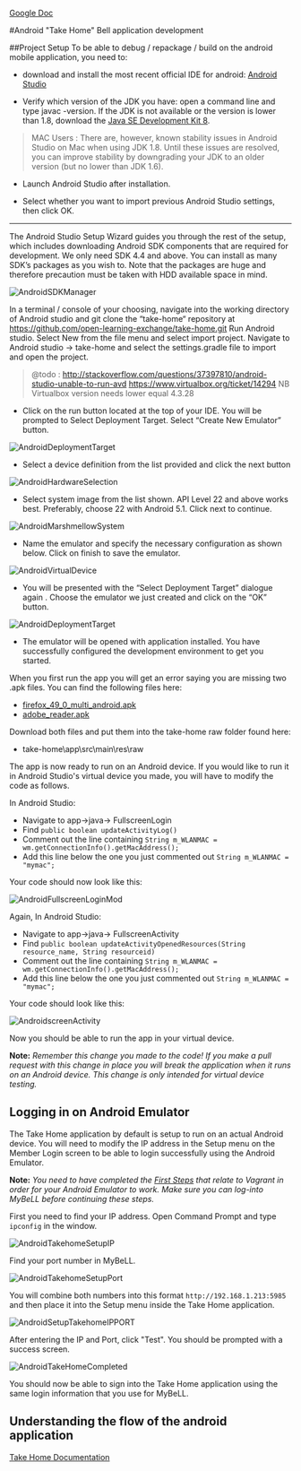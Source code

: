 [Google Doc](https://docs.google.com/document/d/1JUePcj0W9mg6Ea__lakJK-Zd6ZFXchmqdbztLqIU4Cs/edit#heading=h.ieliyf4f8pjx)

#Android "Take Home" Bell application development

##Project Setup
To be able to debug / repackage / build on the android mobile application, you need to:

- download and install the most recent official IDE for android: [Android Studio](https://developer.android.com/studio/index.html) 

- Verify which version of the JDK you have: open a command line and type javac -version. If the JDK is not available or the version is lower than 1.8, download the [Java SE Development Kit 8](http://www.oracle.com/technetwork/java/javase/downloads/jdk8-downloads-2133151.html).

> MAC Users : There are, however, known stability issues in Android Studio on Mac when using JDK 1.8. Until these issues are resolved, you can improve stability by downgrading your JDK to an older version (but no lower than JDK 1.6).

- Launch Android Studio after installation.

- Select whether you want to import previous Android Studio settings, then click OK.

---

The Android Studio Setup Wizard guides you through the rest of the setup, which includes downloading Android SDK components that are required for development. 
 We only need SDK 4.4 and above. You can install as many SDK’s packages as you wish to. Note that the packages are huge and therefore precaution must be taken with HDD available space in mind.

![AndroidSDKManager](uploads/images/AndroidSDKManager.png)


In a terminal / console of your choosing, navigate into the working directory of Android studio and git clone the “take-home“ repository at https://github.com/open-learning-exchange/take-home.git
Run Android studio. Select New from the file menu and select import project.
Navigate to Android studio -> take-home and select the settings.gradle file to import and open the project.

>@todo : 
>http://stackoverflow.com/questions/37397810/android-studio-unable-to-run-avd
>https://www.virtualbox.org/ticket/14294 NB Virtualbox version needs lower equal 4.3.28

- Click on the run button located at the top of your IDE. You will be prompted to Select Deployment Target. Select “Create New Emulator” button.

![AndroidDeploymentTarget](uploads/images/AndroidDeploymentTarget.png)

- Select a device definition from the list provided and click the next button
           
![AndroidHardwareSelection](uploads/images/AndroidHardwareSelection.png)

- Select system image from the list shown. API Level 22 and above works best. Preferably, choose 22 with Android 5.1. Click next to continue.
	
![AndroidMarshmellowSystem](uploads/images/AndroidMarshmellowSystem.png)

- Name the emulator and specify the necessary configuration as shown below. Click on finish to save the emulator. 
	
![AndroidVirtualDevice](uploads/images/AndroidVirtualDevice.png)

- You will be presented with the “Select Deployment Target” dialogue again . Choose the emulator we just created and click on the “OK” button.

![AndroidDeploymentTarget](uploads/images/AndroidDeploymentTarget.png)

- The emulator will be opened with application installed. You have successfully configured the development environment to get you started. 

When you first run the app you will get an error saying you are missing two .apk files. You can find the following files here:

- [firefox_49_0_multi_android.apk](https://drive.google.com/file/d/0Bw7aA5bLT2P9TTBNSDl3VzgtVnc/view)
- [adobe_reader.apk](https://drive.google.com/open?id=0Bw7aA5bLT2P9UmhlcHA1R1BoZnM) 

Download both files and put them into the take-home raw folder found here:

- take-home\app\src\main\res\raw

The app is now ready to run on an Android device. If you would like to run it in Android Studio's virtual device you made, you will have to modify the code as follows.

In Android Studio:
- Navigate to app->java-> FullscreenLogin
- Find ```public boolean updateActivityLog()```
- Comment out the line containing ```String m_WLANMAC = wm.getConnectionInfo().getMacAddress();```
- Add this line below the one you just commented out ```String m_WLANMAC = "mymac";```

Your code should now look like this:

![AndroidFullscreenLoginMod](uploads/images/AndroidFullscreenLoginMod.png)

Again, In Android Studio:
- Navigate to app->java-> FullscreenActivity
- Find ```public boolean updateActivityOpenedResources(String resource_name, String resourceid)```
- Comment out the line containing ```String m_WLANMAC = wm.getConnectionInfo().getMacAddress();```
- Add this line below the one you just commented out ```String m_WLANMAC = "mymac";```

Your code should look like this:

![AndroidscreenActivity](uploads/images/AndroidscreenActivityMod.png)

Now you should be able to run the app in your virtual device.

**Note:** *Remember this change you made to the code! If you make a pull request with this change in place you will break the application when it runs on an Android device. This change is only intended for virtual device testing.*

## Logging in on Android Emulator
The Take Home application by default is setup to run on an actual Android device. You will need to modify the IP address in the Setup menu on the Member Login screen to be able to login successfully using the Android Emulator.

**Note:** *You need to have completed the [First Steps](http://open-learning-exchange.github.io/#!pages/firststeps.md) that relate to Vagrant in order for your Android Emulator to work. Make sure you can log-into MyBeLL before continuing these steps.*

First you need to find your IP address. Open Command Prompt and type ```ipconfig``` in the window.

![AndroidTakehomeSetupIP](uploads/images/AndroidTakehomeSetupIP.png)

Find your port number in MyBeLL.

![AndroidTakehomeSetupPort](uploads/images/AndroidTakehomeSetupPort.png)

You will combine both numbers into this format ```http://192.168.1.213:5985``` and then place it into the Setup menu inside the Take Home application.

![AndroidSetupTakehomeIPPORT](uploads/images/AndroidSetupTakehomeIPPORT.png)

After entering the IP and Port, click "Test". You should be prompted with a success screen.

![AndroidTakeHomeCompleted](uploads/images/AndroidTakeHomeCompleted.png)

You should now be able to sign into the Take Home application using the same login information that you use for MyBeLL.


## Understanding the flow of the android application
[Take Home Documentation](take-home-documentation.md)
